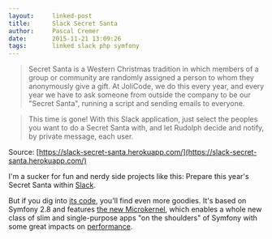 ```yaml
---
layout:     linked-post
title:      Slack Secret Santa
author:     Pascal Cremer
date:       2015-11-21 13:09:26
tags:       linked slack php symfony
---
```


> Secret Santa is a Western Christmas tradition in which members of a group or community are randomly assigned a person to whom they anonymously give a gift.
> At JoliCode, we do this every year, and every year we have to ask someone from outside the company to be our "Secret Santa", running a script and sending emails to everyone.

> This time is gone! With this Slack application, just select the peoples you want to do a Secret Santa with, and let Rudolph decide and notify, by private message, each user.

Source: [https://slack-secret-santa.herokuapp.com/](https://slack-secret-santa.herokuapp.com/)

I'm a sucker for fun and nerdy side projects like this: Prepare this year's Secret Santa within [Slack](https://slack.com).

But if you dig into [its code](https://github.com/jolicode/slack-secret-santa), you'll find even more goodies. It's based on Symfony 2.8 and features [the new Microkernel](http://symfony.com/blog/new-in-symfony-2-8-symfony-as-a-microframework), which enables a whole new class of slim and single-purpose apps "on the shoulders" of Symfony with some great impacts on [performance](https://www.flickr.com/photos/21284732@N04/22515869074/).
